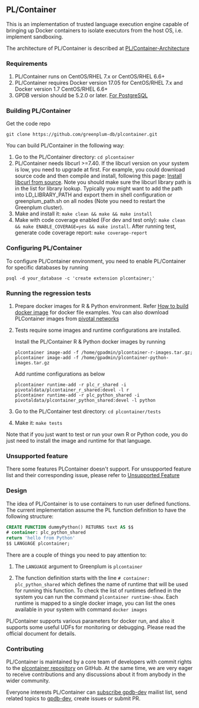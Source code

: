 ## PL/Container

This is an implementation of trusted language execution engine capable of
bringing up Docker containers to isolate executors from the host OS, i.e.
implement sandboxing.

The architecture of PL/Container is described at [PL/Container-Architecture](https://github.com/greenplum-db/plcontainer/wiki/PLContainer-Architecture)

### Requirements

1. PL/Container runs on CentOS/RHEL 7.x or CentOS/RHEL 6.6+
1. PL/Container requires Docker version 17.05 for CentOS/RHEL 7.x and Docker version 1.7 CentOS/RHEL 6.6+
1. GPDB version should be 5.2.0 or later.    [ For PostgreSQL ](README_PG.md)

### Building PL/Container

Get the code repo
```shell
git clone https://github.com/greenplum-db/plcontainer.git
```

You can build PL/Container in the following way:

1. Go to the PL/Container directory: `cd plcontainer`
1. PL/Container needs libcurl >=7.40. If the libcurl version on your system is low, you need to upgrade at first. For example, you could download source code and then compile and install, following this page: [Install libcurl from source](https://curl.haxx.se/docs/install.html). Note you should make sure the libcurl library path is in the list for library lookup. Typically you might want to add the path into LD_LIBRARY_PATH and export them in shell configuration or greenplum_path.sh on all nodes (Note you need to restart the Greenplum cluster).
1. Make and install it: `make clean && make && make install`
1. Make with code coverage enabled (For dev and test only): `make clean && make ENABLE_COVERAGE=yes && make install`. After running test, generate code coverage report: `make coverage-report`


### Configuring PL/Container

To configure PL/Container environment, you need to enable PL/Container for specific databases by running 
   ```shell
   psql -d your_database -c 'create extension plcontainer;'
   ```

### Running the regression tests

1. Prepare docker images for R & Python environment.
   Refer [How to build docker image](https://github.com/greenplum-db/plcontainer/wiki/How-to-build-docker-image) for docker file examples.
 You can also download PLContainer images from [pivotal networks](https://network.pivotal.io) 

1. Tests require some images and runtime configurations are installed.

   Install the PL/Container R & Python docker images by running
   ```shell
   plcontainer image-add -f /home/gpadmin/plcontainer-r-images.tar.gz;
   plcontainer image-add -f /home/gpadmin/plcontainer-python-images.tar.gz
   ```

   Add runtime configurations as below
   ```shell
   plcontainer runtime-add -r plc_r_shared -i pivotaldata/plcontainer_r_shared:devel -l r
   plcontainer runtime-add -r plc_python_shared -i pivotaldata/plcontainer_python_shared:devel -l python
   ```

1. Go to the PL/Container test directory: `cd plcontainer/tests`
1. Make it: `make tests`

Note that if you just want to test or run your own R or Python code, you do just need to install the image and runtime for that language.

### Unsupported feature
There some features PLContainer doesn't support. For unsupported feature list and their corresponding issue, 
please refer to [Unsupported Feature](https://github.com/greenplum-db/plcontainer/wiki/PLContainer-Unsupported-Features)

### Design

The idea of PL/Container is to use containers to run user defined functions. The current implementation assume the PL function definition to have the following structure:

```sql
CREATE FUNCTION dummyPython() RETURNS text AS $$
# container: plc_python_shared
return 'hello from Python'
$$ LANGUAGE plcontainer;
```

There are a couple of things you need to pay attention to:

1. The `LANGUAGE` argument to Greenplum is `plcontainer`

1. The function definition starts with the line `# container: plc_python_shared` which defines the name of runtime that will be used for running this function. To check the list of runtimes defined in the system you can run the command `plcontainer runtime-show`. Each runtime is mapped to a single docker image, you can list the ones available in your system with command `docker images`

PL/Container supports various parameters for docker run, and also it supports some useful UDFs for monitoring or debugging. Please read the official document for details. 

### Contributing
PL/Container is maintained by a core team of developers with commit rights to the [plcontainer repository](https://github.com/greenplum-db/plcontainer) on GitHub. At the same time, we are very eager to receive contributions and any discussions about it from anybody in the wider community.

Everyone interests PL/Container can [subscribe gpdb-dev](mailto:gpdb-dev+subscribe@greenplum.org) mailist list, send related topics to [gpdb-dev](mailto:gpdb-dev@greenplum.org), create issues or submit PR.
